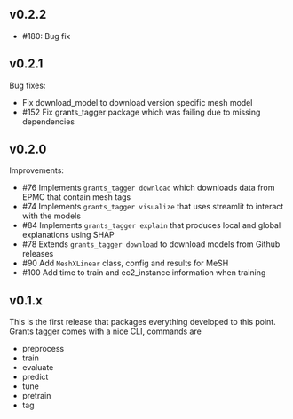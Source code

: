 ## v0.2.2

- #180: Bug fix
## v0.2.1

Bug fixes:
- Fix download_model to download version specific mesh model
- #152 Fix grants_tagger package which was failing due to missing dependencies 

## v0.2.0

Improvements:

- #76 Implements `grants_tagger download` which downloads data from EPMC that contain mesh tags
- #74 Implements `grants_tagger visualize` that uses streamlit to interact with the models
- #84 Implements `grants_tagger explain` that produces local and global explanations using SHAP
- #78 Extends `grants_tagger download` to download models from Github releases
- #90 Add `MeshXLinear` class, config and results for MeSH
- #100 Add time to train and ec2_instance information when training

## v0.1.x

This is the first release that packages everything developed 
to this point. Grants tagger comes with a nice CLI, commands
are
* preprocess
* train
* evaluate
* predict
* tune
* pretrain
* tag

